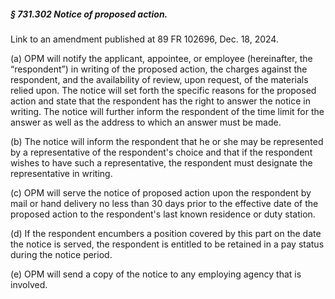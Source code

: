 ##### § 731.302 Notice of proposed action. #####

Link to an amendment published at 89 FR 102696, Dec. 18, 2024.

(a) OPM will notify the applicant, appointee, or employee (hereinafter, the “respondent”) in writing of the proposed action, the charges against the respondent, and the availability of review, upon request, of the materials relied upon. The notice will set forth the specific reasons for the proposed action and state that the respondent has the right to answer the notice in writing. The notice will further inform the respondent of the time limit for the answer as well as the address to which an answer must be made.

(b) The notice will inform the respondent that he or she may be represented by a representative of the respondent's choice and that if the respondent wishes to have such a representative, the respondent must designate the representative in writing.

(c) OPM will serve the notice of proposed action upon the respondent by mail or hand delivery no less than 30 days prior to the effective date of the proposed action to the respondent's last known residence or duty station.

(d) If the respondent encumbers a position covered by this part on the date the notice is served, the respondent is entitled to be retained in a pay status during the notice period.

(e) OPM will send a copy of the notice to any employing agency that is involved.